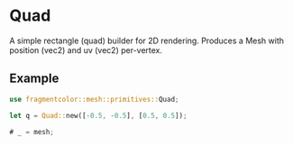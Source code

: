 # Quad

A simple rectangle (quad) builder for 2D rendering.
Produces a Mesh with position (vec2) and uv (vec2) per-vertex.

## Example

```rust
use fragmentcolor::mesh::primitives::Quad;

let q = Quad::new([-0.5, -0.5], [0.5, 0.5]);

# _ = mesh;
```
